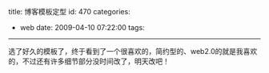title: 博客模板定型
id: 470
categories:
  - web
date: 2009-04-10 07:22:00
tags:
---

选了好久的模板了，终于看到了一个很喜欢的，简约型的、web2.0的就是我喜欢的，不过还有许多细节部分没时间改了，明天改吧！